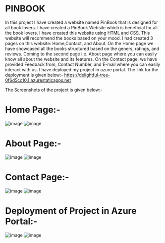 # PINBOOK
In this project I have created a website named PinBook that is designed for all book lovers. I have created a PinBook Website which is beneficial for all the book lovers. I have created this website using HTML and CSS. This website will recommend the books based on your mood. I had created 3 pages on this website: Home,Contact, and About. On the Home page we have showcased all the books structured based on the geners, ratings, and reviews. Coming to the second page i.e. About page where you can easily know all about the website and its features. On the Contact page, we have provided Feedback from, Contact Number, and E-mail where you can easily interact with us.
I have deployed my project in azure portal.
The link for the deployment is given below:-
https://delightful-tree-0f6d5cc10.1.azurestaticapps.net

The Screenshots of the project is given below:-

# Home Page:-
![image](https://user-images.githubusercontent.com/75664046/175237375-aa3e34ba-ba48-4079-b5f7-1678cef76b78.png)
![image](https://user-images.githubusercontent.com/75664046/175237403-8fd2ad02-05a8-40bf-9e5e-27d11a132831.png)

# About Page:-
![image](https://user-images.githubusercontent.com/75664046/175237575-833797e3-5dcf-4c61-b332-8c9d5672ee88.png)
![image](https://user-images.githubusercontent.com/75664046/175237621-6284d2e1-bd52-443b-ba6e-a41c540d9b4f.png)

# Contact Page:-
![image](https://user-images.githubusercontent.com/75664046/175237759-82a82344-a210-4808-a440-659c5a0f5e68.png)
![image](https://user-images.githubusercontent.com/75664046/175237787-ab8b33b7-8789-4237-9d86-010fe3597e8f.png)

# Deployment of Project in Azure Portal:-
![image](https://user-images.githubusercontent.com/75664046/175237993-ff08fdf6-a71d-4152-a844-0252690577c0.png)
![image](https://user-images.githubusercontent.com/75664046/175238029-f94a44b5-953e-45d8-b73b-14fe46569b07.png)


